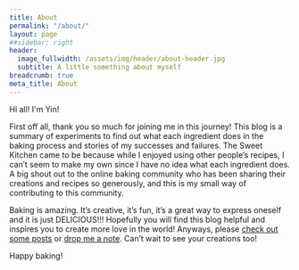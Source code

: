 ```yaml
---
title: About
permalink: "/about/"
layout: page
##sidebar: right
header:
  image_fullwidth: /assets/img/header/about-header.jpg
  subtitle: A little something about myself
breadcrumb: true
meta_title: About
---
```


<p>
  Hi all! I'm Yin!
</p>

<p>
  First off all, thank you so much for joining me in this journey! This blog is a summary of experiments to find out what each ingredient does in the baking process and stories of my successes and failures. The Sweet Kitchen came to be because while I enjoyed using other people’s recipes, I can’t seem to make my own since I have no idea what each ingredient does. A big shout out to the online baking community who has been sharing their creations and recipes so generously, and this is my small way of contributing to this community.
</p>

<p>
  Baking is amazing. It’s creative, it’s fun, it’s a great way to express oneself and it is just DELICIOUS!!! Hopefully you will find this blog helpful and inspires you to create more love in the world! Anyways, please <a href="{{ site.url }}{{ site.baseurl }}">check out some posts</a> or <a href="{{ site.url }}{{ site.baseurl }}/contact/">drop me a note</a>. Can’t wait to see your creations too!
</p>

<p>
  Happy baking!
</p>
